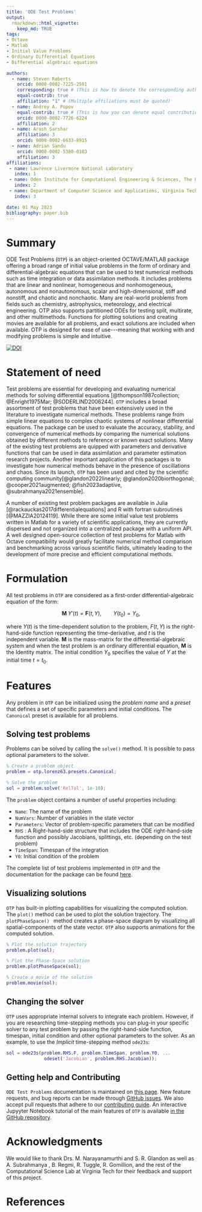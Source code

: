 ```yaml
---
title: 'ODE Test Problems'
output:
  rmarkdown::html_vignette:
    keep_md: TRUE
tags:
- Octave
- Matlab
- Initial Value Problems
- Ordinary Differential Equations
- Differential algebraic equations

authors:
  - name: Steven Roberts
    orcid: 0000-0002-7225-2501
    corresponding: true # (This is how to denote the corresponding author)
    equal-contrib: true
    affiliation: "1" # (Multiple affiliations must be quoted)
  - name: Andrey A. Popov
    equal-contrib: true # (This is how you can denote equal contributions between multiple authors)
    orcid: 0000-0002-7726-6224
    affiliation: 2
  - name: Arash Sarshar
    affiliation: 3
    orcid: 0000-0002-6633-8915
  - name: Adrian Sandu
    orcid: 0000-0002-5380-0103
    affiliation: 3
affiliations:
 - name: Lawrence Livermore National Laboratory
   index: 1
 - name: Oden Institute for Computational Engineering & Sciences, The University of Texas at Austin
   index: 2
 - name: Department of Computer Science and Applications, Virginia Tech
   index: 3

date: 01 May 2023
bibliography: paper.bib
---
```


# Summary

ODE Test Problems (`OTP`) is an object-oriented OCTAVE/MATLAB package offering a broad range of initial value problems in the form of ordinary and differential-algebraic equations that can be used to test numerical methods such as time integration or data assimilation methods.  It includes problems that are linear and nonlinear, homogeneous and nonhomogeneous, autonomous and nonautonomous, scalar and high-dimensional, stiff and nonstiff, and chaotic and nonchaotic.  Many are real-world problems from fields such as chemistry, astrophysics, meteorology, and electrical engineering.  OTP also supports partitioned ODEs for testing split, multirate, and other multimethods.  Functions for plotting solutions and creating movies are available for all problems, and exact solutions are included when available. OTP is designed for ease of use---meaning that working with and modifying problems is simple and intuitive.

[![DOI](https://zenodo.org/badge/201154808.svg)](https://zenodo.org/badge/latestdoi/201154808)


# Statement of need

Test problems are essential for developing and evaluating numerical methods for solving differential equations [@thompson1987collection; @Enright1975Mar; @SODERLIND2006244]. `OTP` includes a broad assortment of test problems that have been extensively used in the literature to investigate numerical methods. These problems range from simple linear equations to complex chaotic systems of nonlinear differential equations. The package can be used to evaluate the accuracy, stability, and convergence of numerical methods by comparing the numerical solutions obtained by different methods to reference or known exact solutions. Many of the existing test problems are quipped with parameters and derivative functions that can be used in data assimilation and parameter estimation research projects. Another important application of this packages is to investigate how numerical methods behave in the presence of oscillations and chaos. Since its launch, `OTP` has been used and cited by the scientific computing community[@glandon2022linearly; @glandon2020biorthogonal; @cooper2021augmented; @fish2023adaptive, @subrahmanya2021ensemble].

A number of existing test problem packages are available in Julia [@rackauckas2017differentialequations] and R with fortran subroutines [@MAZZIA20124119].  While there are some initial value test problems written in Matlab for a variety of scientific applications, they are currently dispersed and not organized into a centralized package with a uniform API.  A well designed open-source collection of test problems for Matlab with Octave compatibility would greatly facilitate numerical method comparison and benchmarking across various scientific fields, ultimately leading to the development of more precise and efficient computational methods.

# Formulation

All test problems in `OTP` are considered as a first-order  differential-algebraic equation of the form:

$$
    \mathbf{M}\;Y'(t) = \mathbf{F}(t,Y), \qquad
    Y(t_0)  = Y_0,
$$

where $Y(t)$ is the time-dependent solution to the problem, $F(t,Y)$ is the right-hand-side function representing the time-derivative, and $t$ is the independent variable. $\mathbf{M}$ is the mass-matrix for the differential-algebraic system and when the test problem is an ordinary differential equation, $\mathbf{M}$ is the Identity matrix. The initial condition $Y_0$ specifies the value of $Y$ at the initial time $t = t_0$.


# Features

Any problem in `OTP` can be initialized using the *problem name* and a *preset* that defines a set of specific parameters and initial conditions. The `Canonical` preset is available for all problems. 

## Solving test problems

Problems can be solved by calling the `solve()` method. It is possible to pass optional parameters to the solver.

```Matlab
% Create a problem object
problem = otp.lorenz63.presets.Canonical;

% Solve the problem
sol = problem.solve('RelTol', 1e-10);
```

The `problem` object contains a number of useful properties including:

* `Name`: The name of the problem
* `NumVars`: Number of variables in the state vector
* `Parameters`: Vector of problem-specific parameters that can be modified 
* `RHS` : A Right-hand-side structure that includes the ODE right-hand-side function and possibly Jacobians, splittings, etc. (depending on the test problem)
* `TimeSpan`: Timespan of the integration
* `Y0`: Initial condition of the problem

The complete list of test problems implemented in `OTP` and the documentation for the package can be found [here](https://computationalsciencelaboratory.github.io/ODE-Test-Problems/).

## Visualizing solutions

`OTP` has built-in plotting capabilities for visualizing the computed solution. The `plot()` method can be used to plot the solution trajectory. The `plotPhaseSpace() ` method creates a phase-space diagram by visualizing all spatial-components of the state vector. `OTP` also supports animations for the computed solution. 

```Matlab
% Plot the solution trajectory
problem.plot(sol);

% Plot the Phase-Space solution 
problem.plotPhaseSpace(sol);

% Create a movie of the solution 
problem.movie(sol);
```


##  Changing the solver

`OTP` uses appropriate internal solvers to integrate each problem. However, if you are researching time-stepping methods you can plug-in your specific solver to any test problem by passing the right-hand-side function, timespan, initial condition and other optional parameters to the solver. As an example, to use the *Implicit* time-stepping method `ode23s`:

```Matlab
sol = ode23s(problem.RHS.F, problem.TimeSpan, problem.Y0, ...
              odeset('Jacobian', problem.RHS.Jacobian));
```

## Getting help and Contributing

`ODE Test Problems` documentation is maintained on [this page](https://computationalsciencelaboratory.github.io/ODE-Test-Problems).  New feature requests, and bug reports can be made through 
[GitHub issues](https://github.com/ComputationalScienceLaboratory/ODE-Test-Problems/issues).
We also accept pull requests that adhere to our
[contributing guide](https://github.com/ComputationalScienceLaboratory/ODE-Test-Problems/blob/master/docs/contrib.rst). An interactive Jupyyter Notebook tutorial of the main features of `OTP` is available [in the GitHub repository](https://github.com/ComputationalScienceLaboratory/ODE-Test-Problems/tree/master/notebooks).

# Acknowledgments

We would like to thank Drs. M. Narayanamurthi and S. R. Glandon as well as A. Subrahmanya , B. Regmi, R. Tuggle, R. Gomillion, and the rest of the Computational Science Lab at Virginia Tech for their feedback and support of this project.

# References
